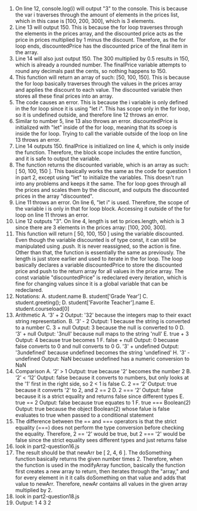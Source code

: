 1. On line 12, console.log(i) will output "3" to the console. This is because the var i traverses through the amount of elements in the prices list, which in this case is [100, 200, 300], which is 3 elements.
2. Line 13 will output 150. This is because the for loop traverses through the elements in the prices array, and the discounted price acts as the price in prices multiplied by 1 minus the discount. Therefore, as the for loop ends, discountedPrice has the discounted price of the final item in the array.
3. Line 14 will also just output 150. The 300 multiplied by 0.5 results in 150, which is already a rounded number. The finalPrice variable attempts to round any decimals past the cents, so nothing happens to 150.
4. This function will return an array of such: [50, 100, 150]. This is because the for loop basically traverses through the values in the prices array and applies the discount to each value. The discounted variable then stores all these final prices into an array. 
5. The code causes an error. This is because the i variable is only defined in the for loop since it is using "let i". This has scope only in the for loop, so it is undefined outside, and therefore line 12 throws an error.
6. Similar to number 5, line 13 also throws an error. discountedPrice is initialized with "let" inside of the for loop, meaning that its scoep is inside the for loop. Trying to call the variable outside of the loop on line 13 throws an error.
7. Line 14 outputs 150. finalPrice is initialized on line 4, which is only inside the function. Therefore, the block scope includes the entire function, and it is safe to output the variable. 
8. The function returns the discounted variable, which is an array as such: [ 50, 100, 150 ]. This basically works the same as the code for question 1 in part 2, except using "let" to initialize the variables. This doesn't run into any problems and keeps it the same. The for loop goes through all the prices and scales them by the discount, and outputs the discounted prices in the array "discounted".
9. Line 11 throws an error. On line 6, "let i" is used. Therefore, the scope of the variable i is only in that for loop block. Accessing it outside of the for loop on line 11 throws an error.
10. Line 12 outputs "3". On line 4, length is set to prices.length, which is 3 since there are 3 elements in the prices array: [100, 200, 300]. 
11. This function will return [ 50, 100, 150 ] using the variable discounted. Even though the variable discounted is of type const, it can still be manipulated using .push. It is never reassigned, so the action is fine. Other than that, the function is essentially the same as previously. The length is just store earlier and used to iterate in the for loop. The loop basically declares a variable discountedPrice to store the discounted price and push to the return array for all values in the price array. The const variable "discountedPrice" is redeclared every iteration, which is fine for changing values since it is a global variable that can be redeclared.
12. Notations:
A. student.name
B. student['Grade Year']
C. student.greeting();
D. student['Favorite Teacher'].name
E. student.courseload[0]
13. Arithmetic
A. ‘3’ + 2
Output: '32' because the integers map to their exact string representation.
B. ‘3’ - 2
Output: 1 because the string is converted to a number
C. 3 + null
Output: 3 because the null is converted to 0
D. ‘3’ + null
Output: '3null' because null maps to the string 'null'
E. true + 3
Output: 4 because true becomes 1
F. false + null
Output: 0 becuase false converts to 0 and null converts to 0
G. '3' + undefined
Output: '3undefined' because undefined becomes the string 'undefined'
H. '3' - undefined
Output: NaN becuase undefined has a numeric conversion to NaN
14. Comparison
A. ‘2’ > 1
Output: true because '2' becomes the number 2 
B. ‘2’ < ‘12’
Output: false because it converts to numbers, but only looks at the '1' first in the right side, so 2 < 1 is false
C. 2 == ‘2’
Output: true because it converts '2' to 2, and 2 == 2
D. 2 === ‘2’
Output: false because it is a strict equality and returns false since different types
E. true == 2
Output: false because true equates to 1
F. true === Boolean(2)
Output: true because the object Boolean(2) whose falue is false evaluates to true when passed to a conditional statement
15. The difference between the == and === operators is that the strict equality (===) does not perform the type conversion before checking the equality. Therefore, 2 == '2' would be true, but 2 === '2' would be false since the strict equality sees different types and just returns false
16. look in part2-question16.js
17. The result should be that newArr be [ 2, 4, 6 ]. The doSomething function basically returns the given number times 2. Therefore, when the function is used in the modifyArray function, basically the function first creates a new array to return, then iterates through the "array," and for every element in it it calls doSomething on that value and adds that value to newArr. Therefore, newAr contains all values in the given array multiplied by 2.
18. look in part2-question18.js
19. Output:
    1
    4
    3
    2